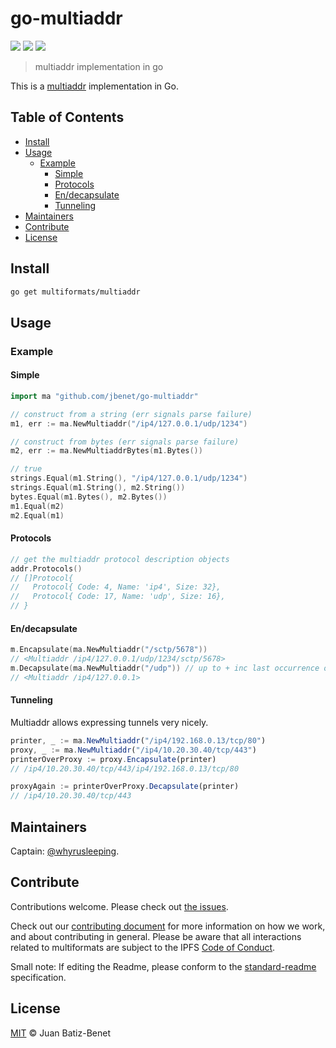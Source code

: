 # go-multiaddr

[![](https://img.shields.io/badge/made%20by-Protocol%20Labs-blue.svg?style=flat-square)](http://ipn.io)
[![](https://img.shields.io/badge/project-multiformats-blue.svg?style=flat-square)](http://github.com/multiformats/multiformats)
[![](https://img.shields.io/badge/freenode-%23ipfs-blue.svg?style=flat-square)](http://webchat.freenode.net/?channels=%23ipfs)

> multiaddr implementation in go

This is a [multiaddr](https://github.com/multiformats/multiaddr) implementation in Go.

## Table of Contents

- [Install](#install)
- [Usage](#usage)
  - [Example](#example)
    - [Simple](#simple)
    - [Protocols](#protocols)
    - [En/decapsulate](#endecapsulate)
    - [Tunneling](#tunneling)
- [Maintainers](#maintainers)
- [Contribute](#contribute)
- [License](#license)

## Install

```sh
go get multiformats/multiaddr
```

## Usage

### Example

#### Simple

```go
import ma "github.com/jbenet/go-multiaddr"

// construct from a string (err signals parse failure)
m1, err := ma.NewMultiaddr("/ip4/127.0.0.1/udp/1234")

// construct from bytes (err signals parse failure)
m2, err := ma.NewMultiaddrBytes(m1.Bytes())

// true
strings.Equal(m1.String(), "/ip4/127.0.0.1/udp/1234")
strings.Equal(m1.String(), m2.String())
bytes.Equal(m1.Bytes(), m2.Bytes())
m1.Equal(m2)
m2.Equal(m1)
```

#### Protocols

```go
// get the multiaddr protocol description objects
addr.Protocols()
// []Protocol{
//   Protocol{ Code: 4, Name: 'ip4', Size: 32},
//   Protocol{ Code: 17, Name: 'udp', Size: 16},
// }
```

#### En/decapsulate

```go
m.Encapsulate(ma.NewMultiaddr("/sctp/5678"))
// <Multiaddr /ip4/127.0.0.1/udp/1234/sctp/5678>
m.Decapsulate(ma.NewMultiaddr("/udp")) // up to + inc last occurrence of subaddr
// <Multiaddr /ip4/127.0.0.1>
```

#### Tunneling

Multiaddr allows expressing tunnels very nicely.

```js
printer, _ := ma.NewMultiaddr("/ip4/192.168.0.13/tcp/80")
proxy, _ := ma.NewMultiaddr("/ip4/10.20.30.40/tcp/443")
printerOverProxy := proxy.Encapsulate(printer)
// /ip4/10.20.30.40/tcp/443/ip4/192.168.0.13/tcp/80

proxyAgain := printerOverProxy.Decapsulate(printer)
// /ip4/10.20.30.40/tcp/443
```

## Maintainers

Captain: [@whyrusleeping](https://github.com/whyrusleeping).

## Contribute

Contributions welcome. Please check out [the issues](https://github.com/multiformats/go-multiaddr/issues).

Check out our [contributing document](https://github.com/multiformats/multiformats/blob/master/contributing.md) for more information on how we work, and about contributing in general. Please be aware that all interactions related to multiformats are subject to the IPFS [Code of Conduct](https://github.com/ipfs/community/blob/master/code-of-conduct.md).

Small note: If editing the Readme, please conform to the [standard-readme](https://github.com/RichardLitt/standard-readme) specification.

## License

[MIT](LICENSE) © Juan Batiz-Benet
